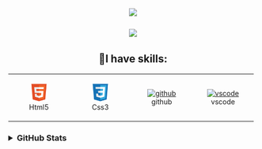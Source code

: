 <h1 align="center">
    <img src="https://readme-typing-svg.herokuapp.com/?font=Righteous&size=35&center=true&vCenter=true&width=500&height=70&duration=4000&lines=Hi!+👋;+I'm+Alina+Nikolaeva!;" />
</h1>

<div align="center">
  <img height="250" src="https://media1.tenor.com/m/u5uXD3icJ1kAAAAC/simpsons-homer-simpson.gif"  />
</div>

<h2 align="center">🦖I have skills:</h2>

<table width='100%' align="center">
  <tr>
    </td>
        <td align="center" width="110" height="90">
      <a href="#">
        <img src="https://github.com/devicons/devicon/blob/master/icons/html5/html5-original.svg" width="36" height="36" alt="Html5" />
      </a>
      <br>Html5
    </td>
         <td align="center" width="110" height="90"> 
      <a href="#" >
        <img src="https://github.com/devicons/devicon/blob/master/icons/css3/css3-original.svg" width="36" height="36" alt="css3" />
      </a>
      <br>Css3
    </td>
     <td align="center" width="110" height="90"> 
      <a href="#" >
        <img src="https://techstack-generator.vercel.app/github-icon.svg" width="65" height="65" alt="github" />
      </a>
      <br>github
    </td>
    <td align="center" width="110" height="90"> 
      <a href="#" >
        <img src="https://cdn.jsdelivr.net/gh/devicons/devicon/icons/vscode/vscode-original.svg" width="40" height="40" alt="vscode" />
      </a>
      <br>vscode
    </td>
      </a>
    </td>
  </tr> 
</table>

<h3>
<details>
  <summary>GitHub Stats</summary>
  <table align="center">
   <tr>
      <td><img alt="github stats" width="550px" align="left" src="https://github-profile-summary-cards.vercel.app/api/cards/stats?username=Exremum&theme=solarized_dark" /></td>
      <td><img alt="github stats" width="750px" src="https://github-readme-stats.vercel.app/api/top-langs?username=Exremum&locale=en&hide_title=false&layout=compact&card_width=320&langs_count=5&theme=dracula&hide_border=false&order=2" /></td>
   </tr>
  </table>
  <p align="center"><img alt="github streak" width="420" src="https://streak-stats.demolab.com/?user=Exremum&locale=en&mode=daily&theme=dracula&hide_border=false&border_radius=5&order=3"></p>
</details>
</h3>
<p align="center" src="https://visitcount.itsvg.in/api?id=Exremum&label=Profile%20Views&color=1&icon=0&pretty=true">
